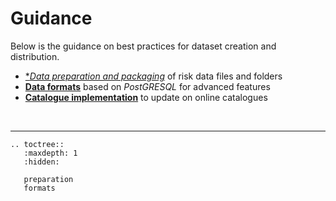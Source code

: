 # Guidance

Below is the guidance on best practices for dataset creation and distribution.

- [**Data preparation and packaging*](praparation.md) of risk data files and folders
- [**Data formats**](formats.md) based on *PostGRESQL* for advanced features
- [**Catalogue implementation**](cat.md) to update on online catalogues

<br><hr>

```{eval-rst}
.. toctree::
   :maxdepth: 1
   :hidden:

   preparation
   formats
```
